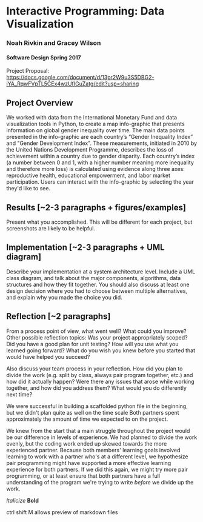 # Interactive Programming: Data Visualization
### Noah Rivkin and Gracey Wilson
#### Software Design Spring 2017


Project Proposal: https://docs.google.com/document/d/13pr2W9u3S5DBG2-iYA_RqwFVpTL5CEx4wzUfIGuZatg/edit?usp=sharing

## Project Overview
We worked with data from the International Monetary Fund and data visualization tools in Python, to create a map info-graphic that presents information on global gender inequality over time. The main data points presented in the info-graphic are each country’s “Gender Inequality Index” and "Gender Development Index". These measurements, initiated in 2010 by the United Nations Development Programme, describes the loss of achievement within a country due to gender disparity. Each country’s index (a number between 0 and 1, with a higher number meaning more inequality and therefore more loss) is calculated using evidence along three axes: reproductive health, educational empowerment, and labor market participation. Users can interact with the info-graphic by selecting the year they'd like to see.


## Results [~2-3 paragraphs + figures/examples]

Present what you accomplished. This will be different for each project, but screenshots are likely to be helpful.

## Implementation [~2-3 paragraphs + UML diagram]

Describe your implementation at a system architecture level. Include a UML class diagram, and talk about the major components, algorithms, data structures and how they fit together. You should also discuss at least one design decision where you had to choose between multiple alternatives, and explain why you made the choice you did.

## Reflection [~2 paragraphs]

From a process point of view, what went well? What could you improve? Other possible reflection topics: Was your project appropriately scoped? Did you have a good plan for unit testing? How will you use what you learned going forward? What do you wish you knew before you started that would have helped you succeed?

Also discuss your team process in your reflection. How did you plan to divide the work (e.g. split by class, always pair program together, etc.) and how did it actually happen? Were there any issues that arose while working together, and how did you address them? What would you do differently next time?

We were successful in building a scaffolded python file in the beginning, but we didn't plan quite as well on the time scale
Both partners spent approximately the amount of time we expected to on the project.

We knew from the start that a main struggle throughout the project would be our difference in levels of experience. We had planned to divide the work evenly, but the coding work ended up skewed towards the more experienced partner. Because both members' learning goals involved learning to work with a partner who's at a different level, we hypothesize pair programming might have supported a more effective learning experience for both partners. If we did this again, we might try more pair programming, or at least ensure that both partners have a full understanding of the program we're trying to write *before* we divide up the work.


*Italicize*
**Bold**

ctrl shift M allows preview of markdown files
